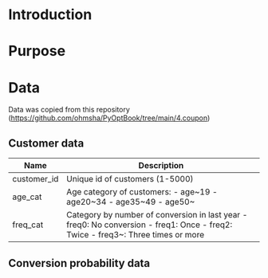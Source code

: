 # Introduction




# Purpose


# Data

Data was copied from this repository (https://github.com/ohmsha/PyOptBook/tree/main/4.coupon)

## Customer data

| Name        | Description                                                                                                                     |
|-------------|---------------------------------------------------------------------------------------------------------------------------------|
| customer_id | Unique id of customers (1-5000)                                                                                                 |
| age_cat     | Age category of customers: - age~19 - age20~34 - age35~49 - age50~                                                              |
| freq_cat    | Category by number of conversion in last year - freq0: No conversion - freq1: Once - freq2: Twice - freq3~: Three times or more |


## Conversion probability data